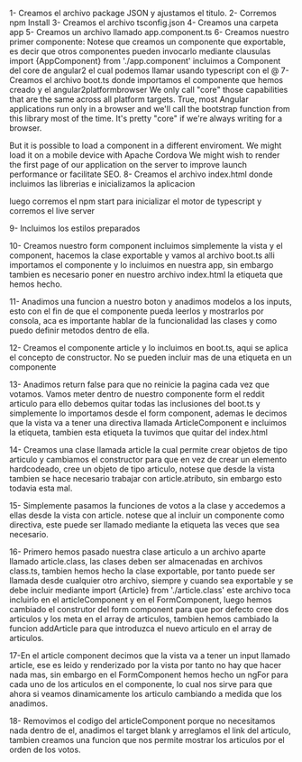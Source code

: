 1- Creamos el archivo package JSON y ajustamos el titulo.
2- Corremos npm Install
3- Creamos el archivo tsconfig.json
4- Creamos una carpeta app
5- Creamos un archivo llamado app.component.ts
6- Creamos nuestro primer componente: Notese que creamos un componente que exportable, es decir que otros componentes pueden invocarlo mediante clausulas import {AppComponent} from './app.component'
incluimos a Component del core de angular2 el cual podemos llamar usando typescript con el @
7- Creamos el archivo boot.ts donde importamos el componente que hemos creado y el angular2platformbrowser We only call "core" those capabilities that are the same across all platform targets. True, most Angular applications run only in a browser and we'll call the bootstrap function from this library most of the time. It's pretty "core" if we're always writing for a browser.

But it is possible to load a component in a different enviroment. We might load it on a mobile device with Apache Cordova We might wish to render the first page of our application on the server to improve launch performance or facilitate SEO.
8- Creamos el archivo index.html donde incluimos las librerias e inicializamos la aplicacion

luego corremos el npm start para inicializar el motor de typescript y corremos el live server

9- Incluimos los estilos preparados

10- Creamos nuestro form component incluimos simplemente la vista y el component, hacemos la clase exportable y vamos al archivo boot.ts alli importamos el componente y lo incluimos en nuestra app, sin embargo tambien es necesario poner en nuestro archivo index.html la etiqueta que hemos hecho.

11- Anadimos una funcion a nuestro boton y anadimos modelos a los inputs, esto con el fin de que el componente pueda leerlos y mostrarlos por consola, aca es importante hablar de la funcionalidad las clases y como puedo definir metodos dentro de ella.

12- Creamos el componente article y lo incluimos en boot.ts, aqui se aplica el concepto de constructor. No se pueden incluir mas de una etiqueta en un componente

13- Anadimos return false para que no reinicie la pagina cada vez que votamos. Vamos meter dentro de nuestro componente form el reddit articulo para ello debemos quitar todas las inclusiones del boot.ts y simplemente lo importamos desde el form component, ademas le decimos que la vista va a tener una directiva llamada ArticleComponent e incluimos la etiqueta, tambien esta etiqueta la tuvimos que quitar del index.html

14- Creamos una clase llamada article la cual permite crear objetos de tipo articulo y cambiamos el constructor para que en vez de crear un elemento hardcodeado, cree un objeto de tipo articulo, notese que desde la vista tambien se hace necesario trabajar con article.atributo, sin embargo esto todavia esta mal.

15- Simplemente pasamos la funciones de votos a la clase y accedemos a ellas desde la vista con article. notese que al incluir un componente como directiva, este puede ser llamado mediante la etiqueta las veces que sea necesario.

16- Primero hemos pasado nuestra clase articulo a un archivo aparte llamado article.class, las clases deben ser almacenadas en archivos class.ts, tambien hemos hecho la clase exportable, por tanto puede ser llamada desde cualquier otro archivo, siempre y cuando sea exportable y se debe incluir mediante import {Article} from './article.class' este archivo toca incluirlo en el articleComponent y en el FormComponent, luego hemos cambiado el construtor del form component para que por defecto cree dos articulos y los meta en el array de articulos, tambien hemos cambiado la funcion addArticle para que introduzca el nuevo articulo en el array de articulos.

17-En el article component decimos que la vista va a tener un input llamado article, ese es leido y renderizado por la vista por tanto no hay que hacer nada mas, sin embargo en el FormComponent hemos hecho un ngFor para cada uno de los articulos en el componente, lo cual nos sirve para que ahora si veamos dinamicamente los articulo cambiando a medida que los anadimos.

18- Removimos el codigo del articleComponent porque no necesitamos nada dentro de el, anadimos el target blank y arreglamos el link del articulo, tambien creamos una funcion que nos permite mostrar los articulos por el orden de los votos.
